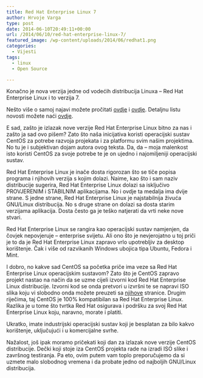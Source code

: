```yaml
---
title: Red Hat Enterprise Linux 7
author: Hrvoje Varga
type: post
date: 2014-06-10T20:49:11+00:00
url: /2014/06/10/red-hat-enterprise-linux-7/
featured_image: /wp-content/uploads/2014/06/redhat1.png
categories:
  - Vijesti
tags:
  - linux
  - Open Source

---
```

Konačno je nova verzija jedne od vodećih distribucija Linuxa &#8211; Red Hat Enterprise Linux i to verzija 7.

Nešto više o samoj najavi možete pročitati <a href="http://developerblog.redhat.com/2014/06/10/red-hat-enterprise-linux-7-now-generally-available/" target="_blank">ovdje</a> i <a href="http://www.redhat.com/about/news/press-archive/2014/6/red-hat-unveils-rhel-7" target="_blank">ovdje</a>. Detaljnu listu novosti možete naći <a href="https://access.redhat.com/site/documentation/en-US/Red_Hat_Enterprise_Linux/7/html/7.0_Release_Notes/index.html" target="_blank">ovdje</a>.

E sad, zašto je izlazak nove verzije Red Hat Enterprise Linux bitno za nas i zašto ja sad ovo pišem? Zato što naša inicijativa koristi operacijski sustav CentOS za potrebe razvoja projekata i za platformu svim našim projektima. No tu je i subjektivan dojam autora ovog teksta. Da, da &#8211; moja malenkost isto koristi CentOS za svoje potrebe te je on ujedno i najomiljeniji operacijski sustav.

Red Hat Enterprise Linux je inače dosta rigorozan što se tiče popisa programa i njihovih verzija s kojim dolazi. Naime, kao što i sam naziv distribucije sugerira, Red Hat Enterprise Linux dolazi sa isključivo PROVJERENIM i STABILNIM aplikacijama. No i ovdje ta medalja ima dvije strane. S jedne strane, Red Hat Enterprise Linux je najstabilnija živuća GNU/Linux distribucija. No s druge strane on dolazi sa dosta starim verzijama aplikacija. Dosta često ga je teško natjerati da vrti neke nove stvari.

Red Hat Enterprise Linux se rangira kao operacijski sustav namjenjen, da čovjek nepovjeruje &#8211; enterprise svijetu. Ali ono što je nevjerojatno u toj priči je to da je Red Hat Enterprise Linux zapravo vrlo upotrebljiv za desktop korištenje. Čak i više od razvikanih Windows ubojica tipa Ubuntu, Fedora i Mint.

I dobro, no kakve sad CentOS sa početka priče ima veze sa Red Hat Enterprise Linux operacijskim sustavom? Zato što je CentOS zapravo projekt nastao na način da se uzme cijeli izvorni kod Red Hat Enterprise Linux distribucije. Izvorni kod se onda pretvori u izvršni te se napravi ISO slika koju vi slobodno onda možete preuzeti sa <a href="http://www.centos.org/" target="_blank">njihove</a> stranice. Drugim riječima, taj CentOS je 100% kompatibilan sa Red Hat Enterprise Linux. Razlika je u tome što tvrtka Red Hat osigurava i podršku za svoj Red Hat Enterprise Linux koju, naravno, morate i platiti.

Ukratko, imate industrijski operacijski sustav koji je besplatan za bilo kakvo korištenje, uključujući i u komercijalne svrhe.

Nažalost, još ipak moramo pričekati koji dan za izlazak nove verzije CentOS distribucije. Dečki koji stoje iza CentOS projekta rade na izradi ISO slike i završnog testiranja. Pa eto, ovim putem vam toplo preporučujemo da si uzmete malo slobodnog vremena i da probate jedno od najboljih GNU/Linux distribucija.